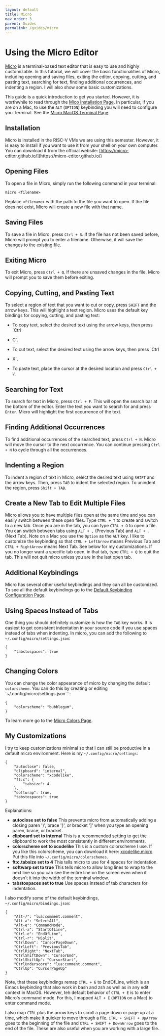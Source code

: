 ```yaml
---
layout: default
title: Micro
nav_order: 3
parent: Guides
permalink: /guides/micro
---
```


# Using the Micro Editor

[Micro](https://micro-editor.github.io/) is a terminal-based text editor that is easy to use and highly customizable. In this tutorial, we will cover the basic functionalities of Micro, including opening and saving files, exiting the editor, copying, cutting, and pasting text, searching for text, finding additional occurrences, and indenting a region. I will also show some basic customizations.

This guide is a quick introduction to get you started. However, it is worthwhile to read through the [Mico Installation Page](https://github.com/zyedidia/micro#installation). In particular, if you are on a Mac, to use the `ALT` (`OPTION`) keybinding you will need to configure you Terminal. See the [Micro MacOS Terminal Page](https://github.com/zyedidia/micro#macos-terminal).


## Installation

Micro is installed in the RISC-V VMs we are using this semester. However, it is easy to install if you want to use it from your shell on your own computer. You can download
it from the official website: [https://micro-editor.github.io/](https://micro-editor.github.io/)


## Opening Files

To open a file in Micro, simply run the following command in your terminal:

```text
micro <filename>
```

Replace `<filename>` with the path to the file you want to open. If the file does
not exist, Micro will create a new file with that name.


## Saving Files

To save a file in Micro, press `Ctrl + S`. If the file has not been saved before,
Micro will prompt you to enter a filename. Otherwise, it will save the changes
to the existing file.


## Exiting Micro

To exit Micro, press `Ctrl + Q`. If there are unsaved changes in the file, Micro
will prompt you to save them before exiting.


## Copying, Cutting, and Pasting Text

To select a region of text that you want to cut or copy, press `SHIFT` and the arrow keys. This will highlight a text region. Micro uses the default key bindings for copying, cutting, and pasting text:


- To copy text, select the desired text using the arrow keys, then press `Ctrl
+ C`.

- To cut text, select the desired text using the arrow keys, then press `Ctrl
+ X`.

- To paste text, place the cursor at the desired location and press `Ctrl + V`.


## Searching for Text

To search for text in Micro, press `Ctrl + F`. This will open the search bar at
the bottom of the editor. Enter the text you want to search for and press `Enter`.
Micro will highlight the first occurrence of the text.


## Finding Additional Occurrences

To find additional occurrences of the searched text, press `Ctrl + N`. Micro will
move the cursor to the next occurrence. You can continue pressing `Ctrl + N` to
cycle through all the occurrences.


## Indenting a Region

To indent a region of text in Micro, select the desired text using `SHIFT` and the arrow keys. Then, press `TAB` to indent the selected region. To unindent the region, press
`Shift + TAB`.

## Create a New Tab to Edit Multiple Files

Micro allows you to have multiple files open at the same time and you can easily switch between these open files. Type `CTRL + T` to create and switch to a new tab. Once you are in the tab, you can type `CTRL + O` to open a file. You can switch between tabs using `ALT + ,` (Previous Tab) and `ALT + .` (Next Tab). Note on a Mac you use the `Option` as the `ALT` key. I like to customize the keybinding so that `CTRL + LeftArrow` means Previous Tab and `CTRL + RightArrow` means Next Tab. See below for my customizations. If you no longer want a specific tab open, in that tab, type `CTRL + Q` to quit the tab. This will not quit micro unless you are in the last open tab.

## Additional Keybindings

Micro has several other useful keybindings and they can all be customized. To see all the default keybindings go to the [Default Keybinding Configuration Page](https://github.com/zyedidia/micro/blob/master/runtime/help/keybindings.md).

## Using Spaces Instead of Tabs

One thing you should definitely customize is how the `TAB` key works. It is easiest to get consistent indentation in your source code if you use spaces instead of tabs when indenting. In micro, you can add the following to `~/.config/micro/settings.json`:

```text
{
    "tabstospaces": true
}
```

## Changing Colors

You can change the color appearance of micro by changing the default `colorscheme`. You can do this by creating or editing `~/.config/micro/settings.json```:

```text
{
    "colorscheme": "bubblegum",
}
```

To learn more go to the [Micro Colors Page](https://github.com/zyedidia/micro/blob/master/runtime/help/colors.md).

## My Customizations

I try to keep customizations minimal so that I can still be productive in a default micro environment. Here is my `~/.config/micro/settings`:

```text
{
    "autoclose": false,
    "clipboard": "internal",
    "colorscheme": "xcodelike",
    "ft:c": {
        "tabsize": 4
    },
    "softwrap": true,
    "tabstospaces": true
}
```

Explanations:
- **autoclose set to false** This prevents micro from automatically adding a closing paren ')', brace '}', or bracket ']' when you type an opening paren, brace, or bracket.
- **clipboard set to internal** This is a recommended setting to get the clipboard to work the most consistently in different environments.
- **colorscheme set to xcodelike** This is a custom colorscheme I use. If you like this colorscheme, you can download it here: [xcodelike.micro](/files/xcodelike.micro). Put this file into `~/.config/micro/colorschemes`.
- **ft:c.tabsize set to 4** This tells micro to use for 4 spaces for indentation.
- **softwarp set to true** This tells micro to allow long lines to wrap to the next line so you can see the entire line on the screen even when it doesn't it into the width of the terminal window.
- **tabstospaces set to true** Use spaces instead of tab characters for indentation.

I also modify some of the default keybindings, `~/.config/micro/bindings.json`:

```text
{
    "Alt-/": "lua:comment.comment",
    "Alt-a": "SelectAll",
    "Alt-e": "CommandMode",
    "Ctrl-a": "StartOfLine",
    "Ctrl-e": "EndOfLine",
    "Ctrl-r": "HSplit",
    "CtrlDown": "CursorPageDown",
    "CtrlLeft": "PreviousTab",
    "CtrlRight": "NextTab",
    "CtrlShiftDown": "CursorEnd",
    "CtrlShiftUp": "CursorStart",
    "CtrlUnderscore": "lua:comment.comment",
    "CtrlUp": "CursorPageUp"
}
```

Note, that these keybindings remap `CTRL + E` to EndOfLine, which is an Emacs keybinding that also work in bash and zsh as well as in any edit context in MacOS. However, teh default behavior of `CTRL + E` is to enter Micro's command mode. For this, I mapped `ALT + E` (`OPTION` on a Mac) to enter command mode.

I also map `CTRL` plus the arrow keys to scroll a page down or page up at a time, which make it quicker to move through a file. `CTRL + SHIFT + UpArrow` goes to the beginning of the file and `CTRL + SHIFT + DownArrow` goes to the end of the file. These are also useful when you are working with a large file.

